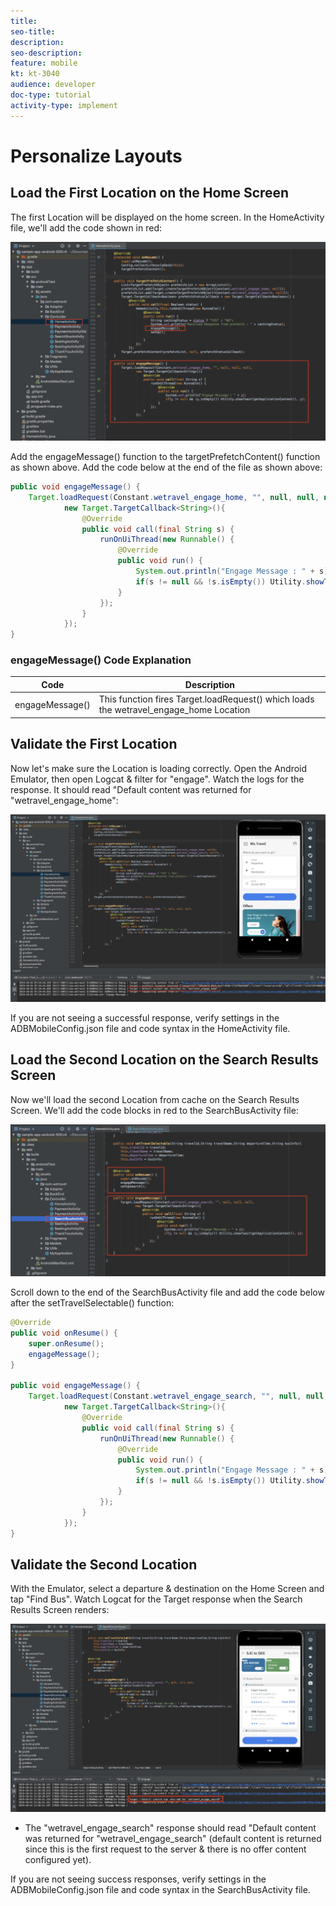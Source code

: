 ```yaml
---
title: 
seo-title: 
description: 
seo-description:
feature: mobile
kt: kt-3040
audience: developer
doc-type: tutorial
activity-type: implement
---
```


# Personalize Layouts

## Load the First Location on the Home Screen

The first Location will be displayed on the home screen. In the HomeActivity file, we'll add the code shown in red:

![Load the First Location on the Home Screen](assets/home_offer.jpg)

Add the engageMessage() function to the targetPrefetchContent() function as shown above. Add the code below at the end of the file as shown above:

```java
public void engageMessage() {
    Target.loadRequest(Constant.wetravel_engage_home, "", null, null, null,
            new Target.TargetCallback<String>(){
                @Override
                public void call(final String s) {
                    runOnUiThread(new Runnable() {
                        @Override
                        public void run() {
                            System.out.println("Engage Message : " + s);
                            if(s != null && !s.isEmpty()) Utility.showToast(getApplicationContext(), s);
                        }
                    });
                }
            });
}
```

### engageMessage() Code Explanation

| Code | Description |
|--- |--- |
| engageMessage() | This function fires Target.loadRequest() which loads the wetravel\_engage\_home Location |

## Validate the First Location

Now let's make sure the Location is loading correctly. Open the Android Emulator, then open Logcat & filter for "engage". Watch the logs for the response. It should read "Default content was returned for "wetravel_engage_home":

![Validate the Home Screen Location](assets/home_offer_validation.jpg)

If you are not seeing a successful response, verify settings in the ADBMobileConfig.json file and code syntax in the HomeActivity file.

## Load the Second Location on the Search Results Screen

Now we'll load the second Location from cache on the Search Results Screen. We'll add the code blocks in red to the SearchBusActivity file:

![Load the Second Location on the Search Results Screen](assets/searchBusActivity.jpg)

Scroll down to the end of the SearchBusActivity file and add the code below after the setTravelSelectable() function:

```java
@Override
public void onResume() {
    super.onResume();
    engageMessage();
}

public void engageMessage() {
    Target.loadRequest(Constant.wetravel_engage_search, "", null, null, null,
            new Target.TargetCallback<String>(){
                @Override
                public void call(final String s) {
                    runOnUiThread(new Runnable() {
                        @Override
                        public void run() {
                            System.out.println("Engage Message : " + s);
                            if(s != null && !s.isEmpty()) Utility.showToast(getApplicationContext(), s);
                        }
                    });
                }
            });
}
```

## Validate the Second Location

With the Emulator, select a departure & destination on the Home Screen and tap "Find Bus". Watch Logcat for the Target response when the Search Results Screen renders:

![Validate the Offer on the Search Results Screen](assets/prefetch_validation2.jpg)

* The "wetravel\_engage\_search" response should read "Default content was returned for "wetravel\_engage\_search" (default content is returned since this is the first request to the server & there is no offer content configured yet).

If you are not seeing success responses, verify settings in the ADBMobileConfig.json file and code syntax in the SearchBusActivity file.